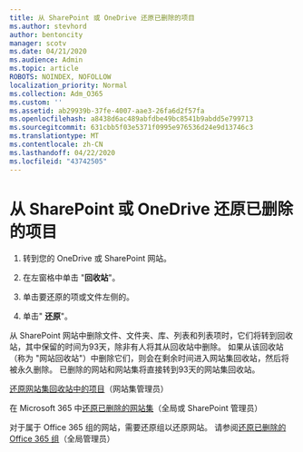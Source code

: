 ```yaml
---
title: 从 SharePoint 或 OneDrive 还原已删除的项目
ms.author: stevhord
author: bentoncity
manager: scotv
ms.date: 04/21/2020
ms.audience: Admin
ms.topic: article
ROBOTS: NOINDEX, NOFOLLOW
localization_priority: Normal
ms.collection: Adm_O365
ms.custom: ''
ms.assetid: ab29939b-37fe-4007-aae3-26fa6d2f57fa
ms.openlocfilehash: a8438d6ac489abfdbe49bc8541b9abdd5e799713
ms.sourcegitcommit: 631cbb5f03e5371f0995e976536d24e9d13746c3
ms.translationtype: MT
ms.contentlocale: zh-CN
ms.lasthandoff: 04/22/2020
ms.locfileid: "43742505"
---
```

# <a name="restore-deleted-items-from-sharepoint-or-onedrive"></a>从 SharePoint 或 OneDrive 还原已删除的项目

1. 转到您的 OneDrive 或 SharePoint 网站。
    
2. 在左窗格中单击 "**回收站**"。 
    
3. 单击要还原的项或文件左侧的。
    
4. 单击" **还原**"。 
    
从 SharePoint 网站中删除文件、文件夹、库、列表和列表项时，它们将转到回收站，其中保留的时间为93天，除非有人将其从回收站中删除。 如果从该回收站（称为 "网站回收站"）中删除它们，则会在剩余时间进入网站集回收站，然后将被永久删除。 已删除的网站和网站集将直接转到93天的网站集回收站。
  
[还原网站集回收站中的项目](https://go.microsoft.com/fwlink/?linkid=867800)（网站集管理员） 
  
在 Microsoft 365 中[还原已删除的网站集](https://go.microsoft.com/fwlink/?linkid=867660)（全局或 SharePoint 管理员） 
  
对于属于 Office 365 组的网站，需要还原组以还原网站。 请参阅[还原已删除的 Office 365 组](https://go.microsoft.com/fwlink/?linkid=867802)（全局管理员） 
  


